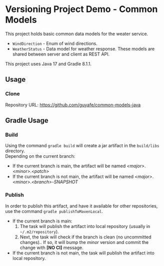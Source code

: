 # Versioning Project Demo - Common Models

This project holds basic common data models for the weater service.<br>
* `WindDirection` - Enum of wind directions.
* `WeatherStatus` - Data model for weather response.
These models are shared between server and client as REST API.

This project uses Java 17 and Gradle 8.1.1.

## Usage

### Clone
Repository URL: https://github.com/guyafe/common-models-java

## Gradle Usage

### Build

Using the command `gradle build` will create a jar artifact in the `build/libs` directory.<br>
Depending on the current branch:
* If the current branch is main, the artifact will be named _\<major\>_._\<minor\>_._\<patch\>_
* If the current branch is not main, the artifact will be named _\<major\>_._\<minor\>_._\<branch\>_-_SNAPSHOT_ 

### Publish
In order to publish this artifact, and have it available for other repositories, use the command `gradle publishToMavenLocal`.<br>
* If the current branch is main:
  1. The task will publish the artifact into local repository (usually in `~/.m2/repository`).
  2. Next, the task will check if the branch is clean (no uncommitted changes).. If so, it will bump the _minor_ version and commit the change with **[NO CI]** message.
* If the current branch is not main, the task will publish the artifact into local repository.
